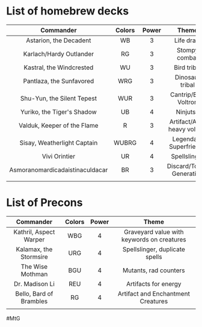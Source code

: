 # List of homebrew decks

|            Commander            | Colors | Power |            Theme            |
| :-----------------------------: | :----: | :---: | :-------------------------: |
|     Astarion, the Decadent      |   WB   |   3   |         Life drain          |
|     Karlach/Hardy Outlander     |   RG   |   3   |        Stompy combat        |
|    Kastral, the Windcrested     |   WU   |   3   |         Bird tribal         |
|    Pantlaza, the Sunfavored     |  WRG   |   3   |       Dinosaur tribal       |
|   Shu-Yun, the Silent Tepest    |  WUR   |   3   |    Cantrip/Buff Voltron     |
|   Yuriko, the Tiger's Shadow    |   UB   |   4   |          Ninjutsu           |
|   Valduk, Keeper of the Flame   |   R    |   3   | Artifact/Aura heavy voltron |
|   Sisay, Weatherlight Captain   | WUBRG  |   4   |   Legendary Superfriends    |
|          Vivi Orintier          |   UR   |   4   |        Spellslinger         |
| Asmoranomardicadaistinaculdacar |   BR   |   3   |  Discard/Token Generation   |
|                                 |        |       |                             |
# List of Precons

|        Commander        | Colors | Power |                   Theme                    |
| :---------------------: | :----: | :---: | :----------------------------------------: |
| Kathril, Aspect Warper  |  WBG   |   4   | Graveyard value with keywords on creatures |
| Kalamax, the Stormsire  |  URG   |   4   |       Spellslinger, duplicate spells       |
|    The Wise Mothman     |  BGU   |   4   |           Mutants, rad counters            |
|     Dr. Madison Li      |  REU   |   4   |            Artifacts for energy            |
| Bello, Bard of Brambles |   RG   |   4   |     Artifact and Enchantment Creatures     |
|                         |        |       |                                            |
#MtG
